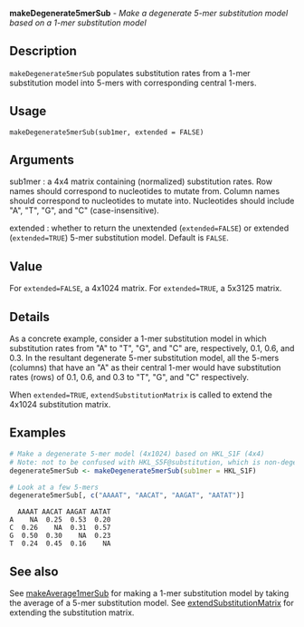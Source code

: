 **makeDegenerate5merSub** - *Make a degenerate 5-mer substitution model based on a 1-mer substitution model*

Description
--------------------

`makeDegenerate5merSub` populates substitution rates from a 1-mer substitution model
into 5-mers with corresponding central 1-mers.


Usage
--------------------
```
makeDegenerate5merSub(sub1mer, extended = FALSE)
```

Arguments
-------------------

sub1mer
:   a 4x4 matrix containing (normalized) substitution rates.
Row names should correspond to nucleotides to mutate from.
Column names should correspond to nucleotides to mutate into.
Nucleotides should include "A", "T", "G", and "C" 
(case-insensitive).

extended
:   whether to return the unextended (`extended=FALSE`) or 
extended (`extended=TRUE`) 5-mer substitution model. 
Default is `FALSE`.




Value
-------------------

For `extended=FALSE`, a 4x1024 matrix. For `extended=TRUE`, a 5x3125 
matrix.


Details
-------------------

As a concrete example, consider a 1-mer substitution model in which substitution
rates from "A" to "T", "G", and "C" are, respectively, 0.1, 0.6, and 0.3. In the 
resultant degenerate 5-mer substitution model, all the 5-mers (columns) that have 
an "A" as their central 1-mer would have substitution rates (rows) of 0.1, 0.6, and 
0.3 to "T", "G", and "C" respectively. 

When `extended=TRUE`, `extendSubstitutionMatrix` is called to extend
the 4x1024 substitution matrix.



Examples
-------------------

```R
# Make a degenerate 5-mer model (4x1024) based on HKL_S1F (4x4)
# Note: not to be confused with HKL_S5F@substitution, which is non-degenerate
degenerate5merSub <- makeDegenerate5merSub(sub1mer = HKL_S1F)

# Look at a few 5-mers
degenerate5merSub[, c("AAAAT", "AACAT", "AAGAT", "AATAT")]

```


```
  AAAAT AACAT AAGAT AATAT
A    NA  0.25  0.53  0.20
C  0.26    NA  0.31  0.57
G  0.50  0.30    NA  0.23
T  0.24  0.45  0.16    NA

```



See also
-------------------

See [makeAverage1merSub](makeAverage1merSub.md) for making a 1-mer substitution model by taking
the average of a 5-mer substitution model. See [extendSubstitutionMatrix](extendSubstitutionMatrix.md)
for extending the substitution matrix.






